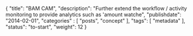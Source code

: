 {
    "title": "BAM CAM",
    "description": "Further extend the workflow / activity monitoring to provide analytics such as 'amount watche",
    "publishdate": "2014-02-01",
    "categories" : [
    	 "posts", "concept"
    ],
    "tags": [ "metadata" ],
    "status": "to-start",
    "weight": 12
}
